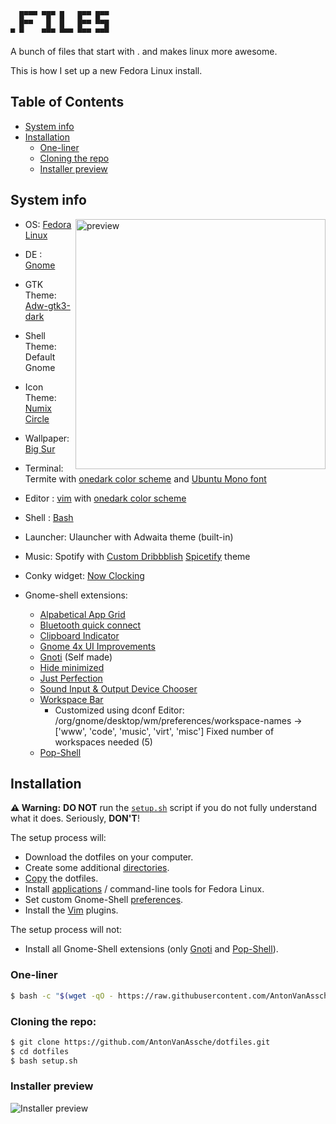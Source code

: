 ```
  █▀▀▀ ▀█▀ █   █▀▀ █▀▀
  █▀▀   █  █   █▀▀ ▀▀█
▀ ▀    ▀▀▀ ▀▀▀ ▀▀▀ ▀▀▀
```

A bunch of files that start with . and makes linux more awesome.

This is how I set up a new Fedora Linux install.

## Table of Contents

-  [System info](#system-info)
-  [Installation](#installation)
   -  [One-liner](#one-liner)
   -  [Cloning the repo](#cloning-the-repo)
   -  [Installer preview](#installer-preview)

## System info

<img src="./assets/TateMcRaePreview.png" alt="preview" align="right" width="400px">

-  OS: [Fedora Linux](https://getfedora.org/)
-  DE : [Gnome](https://gitlab.gnome.org/GNOME/gnome-shell)
-  GTK Theme: [Adw-gtk3-dark](https://github.com/lassekongo83/adw-gtk3)
-  Shell Theme: Default Gnome
-  Icon Theme: [Numix Circle](https://github.com/numixproject/numix-icon-theme-circle)
-  Wallpaper: [Big Sur](./src/walls/Big-Sur.jpg)
-  Terminal: Termite with [onedark color scheme](./src/.config/termite/config) and [Ubuntu Mono font](https://design.ubuntu.com/font/)
-  Editor : [vim](https://github.com/vim/vim)
   with [onedark color scheme](https://github.com/joshdick/onedark.vim)
-  Shell : [Bash](https://www.gnu.org/software/bash/)
-  Launcher: Ulauncher with Adwaita theme (built-in)
-  Music: Spotify with [Custom Dribbblish](./src/.config/spicetify/Themes/Dribbblish) [Spicetify](https://github.com/khanhas/spicetify-cli) theme
-  Conky widget: [Now Clocking](https://github.com/AntonVanAssche/now-clocking)

-  Gnome-shell extensions:
   -  [Alpabetical App Grid](https://github.com/stuarthayhurst/alphabetical-grid-extension)
   -  [Bluetooth quick connect](https://github.com/bjarosze/gnome-bluetooth-quick-connect)
   -  [Clipboard Indicator](https://github.com/Tudmotu/gnome-shell-extension-clipboard-indicator)
   -  [Gnome 4x UI Improvements](https://github.com/axxapy/gnome-ui-tune)
   -  [Gnoti](https://github.com/AntonVanAssche/gnoti) (Self made)
   -  [Hide minimized](https://github.com/danigm/hide-minimized)
   -  [Just Perfection](https://gitlab.gnome.org/jrahmatzadeh/just-perfection)
   -  [Sound Input & Output Device Chooser](https://github.com/kgshank/gse-sound-output-device-chooser)
   -  [Workspace Bar](https://github.com/fthx/workspaces-bar)
      -  Customized using dconf Editor: /org/gnome/desktop/wm/preferences/workspace-names -> ['www', 'code', 'music', 'virt', 'misc'] Fixed number of workspaces needed (5)
   -  [Pop-Shell](https://github.com/pop-os/shell)

## Installation

**⚠️ Warning:** **DO NOT** run the [`setup.sh`](./setup.sh) script if you do not fully understand what it does. Seriously, **DON'T**!

The setup process will:

-  Download the dotfiles on your computer.
-  Create some additional [directories](./setup/dotfiles/dirs.sh).
-  [Copy](./setup/dotfiles/dotfiles.sh) the dotfiles.
-  Install [applications](./setup/packages/) / command-line tools for Fedora Linux.
-  Set custom Gnome-Shell [preferences](./setup/gnome/).
-  Install the [Vim](./setup/packages/devel-tools.sh) plugins.

The setup process will not:

-  Install all Gnome-Shell extensions (only [Gnoti](https://github.com/AntonVanAssche/gnoti) and [Pop-Shell](https://github.com/pop-os/shell)).

### One-liner

```bash
$ bash -c "$(wget -qO - https://raw.githubusercontent.com/AntonVanAssche/dotfiles/master/setup.sh)"
```

### Cloning the repo:

```bash
$ git clone https://github.com/AntonVanAssche/dotfiles.git
$ cd dotfiles
$ bash setup.sh
```

### Installer preview

![Installer preview](./assets/installer-preview.gif)
